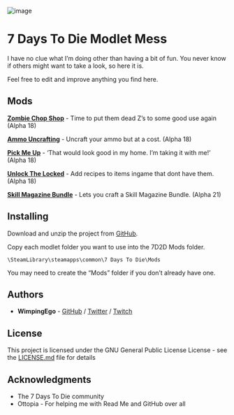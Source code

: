 ![image](https://i.imgur.com/Xnn0x02.png)

# 7 Days To Die Modlet Mess

I have no clue what I’m doing other than having a bit of fun. You never know if others might want to take a look, so here it is.

Feel free to edit and improve anything you find here.

## Mods

**[Zombie Chop Shop](https://github.com/Wimpingego/7-Days-To-Die/tree/master/Alpha%2018/Zombie%20Chop%20Shop)** - Time to put them dead Z’s to some good use again (Alpha 18)

**[Ammo Uncrafting](https://github.com/Wimpingego/7-Days-To-Die/tree/master/Alpha%2018/Ammo%20Uncrafting)** - Uncraft your ammo but at a cost. (Alpha 18)

**[Pick Me Up](https://github.com/Wimpingego/7-Days-To-Die/tree/master/Alpha%2018/Pick%20Me%20Up)** - ‘That would look good in my home. I’m taking it with me!’ (Alpha 18)

**[Unlock The Locked](https://github.com/Wimpingego/7-Days-To-Die/tree/master/Alpha%2018/Unlock%20The%20Locked)** - Add recipes to items ingame that dont have them. (Alpha 18)

**[Skill Magazine Bundle](https://github.com/Wimpingego/7-Days-To-Die/tree/master/Alpha%2021/Skill%20Magazine%20Bundle)** - Lets you craft a Skill Magazine Bundle. (Alpha 21)


## Installing

Download and unzip the project from [GitHub](https://github.com/Wimpingego/7-Days-To-Die/archive/master.zip).

Copy each modlet folder you want to use into the 7D2D Mods folder.

```
\SteamLibrary\steamapps\common\7 Days To Die\Mods
```

You may need to create the “Mods” folder if you don’t already have one.

## Authors

* **WimpingEgo** - [GitHub](https://github.com/wimpingego) / [Twitter](https://twitter.com/Ego_YT) / [Twitch](https://twitch.tv/wimpingego)

## License

This project is licensed under the GNU General Public License License - see the [LICENSE.md](https://github.com/Wimpingego/7-Days-To-Die/blob/master/LICENSE) file for details

## Acknowledgments

* The 7 Days To Die community
* Ottopia - For helping me with Read Me and GitHub over all